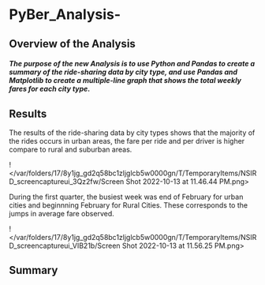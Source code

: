 # PyBer_Analysis-

## Overview of the Analysis

##### The purpose of the new Analysis is to use Python and Pandas to create a summary of the ride-sharing data by city type, and use Pandas and Matplotlib to create a multiple-line graph that shows the total weekly fares for each city type.

## Results

The results of the ride-sharing data by city types shows that the majority of the rides occurs in urban areas, the fare per ride and per driver is higher compare to rural and suburban areas.

!</var/folders/17/8y1jg_gd2q58bc1zljglcb5w0000gn/T/TemporaryItems/NSIRD_screencaptureui_3Qz2fw/Screen Shot 2022-10-13 at 11.46.44 PM.png>

During the first quarter, the busiest week was end of February for urban cities and beginnning February for Rural Cities. These corresponds to the jumps in average fare observed.

!</var/folders/17/8y1jg_gd2q58bc1zljglcb5w0000gn/T/TemporaryItems/NSIRD_screencaptureui_VIB21b/Screen Shot 2022-10-13 at 11.56.25 PM.png>

## Summary
